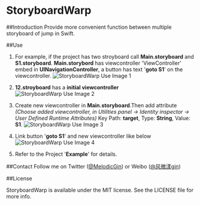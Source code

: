 StoryboardWarp
==============

##Introduction
Provide more convenient function between multiple storyboard of jump in Swift.

##Use

1. For example, if the project has two stroyboard call **Main.storyboard** and **S1.storyboard**. **Main.storybord** has viewcontroller 'ViewController' embed in **UINavigationController**, a button has text '**goto S1**' on the viewcontroller.
![StoryboardWarp Use Image 1](http://antinomy.qiniudn.com/StoryboardWarp_1.png "Image_1")

2. **12.stroyboard** has a **initial viewcontroller**
![StoryboardWarp Use Image 2](http://antinomy.qiniudn.com/StoryboardWarp_2.png "Image_2")

3. Create new viewcontroller in **Main.storyboard**.Then add attribute *(Choose added viewcontroller, in Utilities panel -> Identity inspector -> User Defined Runtime Attributes)* Key Path: **target**, Type: **String**, Value: **S1**.
![StoryboardWarp Use Image 3](http://antinomy.qiniudn.com/StoryboardWarp_3.png "Image_3")

4. Link button '**goto S1**' and new viewcontroller like below
![StoryboardWarp Use Image 4](http://antinomy.qiniudn.com/StoryboardWarp_4.png "Image_4")

5. Refer to the Project '**Example**' for details.

##Contact
Follow me on Twitter ([@MelodicGin](https://twitter.com/MelodicGin)) or Weibo ([@风微漾gin](http://weibo.com/gin7758258/))

##License

StoryboardWarp is available under the MIT license. See the LICENSE file for more info.